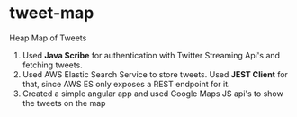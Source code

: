 # tweet-map
Heap Map of Tweets <br/>
1) Used <b>Java Scribe</b> for authentication with Twitter Streaming Api's and fetching tweets. <br/>
2) Used AWS Elastic Search Service to store tweets. Used <b>JEST Client</b> for that, since AWS ES only exposes a REST endpoint for it. <br/>
3) Created a simple angular app and used Google Maps JS api's to show the tweets on the map <br/>

